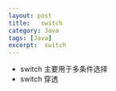 ```yaml
---
layout: post
title:   switch
category: Java
tags: [Java]
excerpt:  switch
---
```


- switch 主要用于多条件选择
- switch 穿透